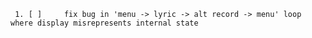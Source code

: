      1. [ ] 	fix bug in 'menu -> lyric -> alt record -> menu' loop where display misrepresents internal state
